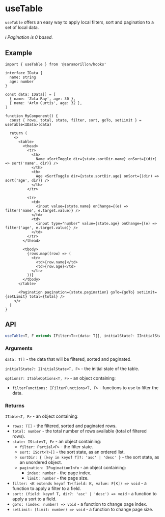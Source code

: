 # useTable

`useTable` offers an easy way to apply local filters, sort and pagination to a set of local data.

_:information_source: Pagination is 0 based._

## Example

```tsx
import { useTable } from '@saramorillon/hooks'

interface IData {
  name: string
  age: number
}

const data: IData[] = [
  { name: 'Zola Ray', age: 30 },
  { name: 'Arlo Curtis', age: 32 },
]

function MyComponent() {
  const { rows, total, state, filter, sort, goTo, setLimit } = useTable<IData>(data)

  return (
    <>
      <table>
        <thead>
          <tr>
            <th>
              Name <SortToggle dir={state.sortDir.name} onSort={(dir) => sort('name', dir)} />
            </th>
            <th>
              Age <SortToggle dir={state.sortDir.age} onSort={(dir) => sort('age', dir)} />
            </th>
          </tr>

          <tr>
            <td>
              <input value={state.name} onChange={(e) => filter('name', e.target.value)} />
            </td>
            <td>
              <input type="number" value={state.age} onChange={(e) => filter('age', e.target.value)} />
            </td>
          </tr>
        </thead>

        <tbody>
          {rows.map((row) => (
            <tr>
              <td>{row.name}</td>
              <td>{row.age}</td>
            </tr>
          ))}
        </tbody>
      </table>

      <Pagination pagination={state.pagination} goTo={goTo} setLimit={setLimit} total={total} />
    </>
  )
}
```

## API

```typescript
useTable<T, F extends IFilter<T>>(data: T[], initialState?: IInitialState<T, F>, options?: ITableOptions<T, F>): ITable<T, F>
```

### Arguments

`data: T[]` - the data that will be filtered, sorted and paginated.

`initialState?: IInitialState<T, F>` - the initial state of the table.

`options?: ITableOptions<T, F>` - an object containing:

- `filterFunctions: IFilterFunctions<T, F>` - functions to use to filter the data.

### Returns

`ITable<T, F>` - an object containing:

- `rows: T[]` - the filtered, sorted and paginated rows.
- `total: number` - the total number of rows available (total of filtered rows).
- `state: IState<T, F>` - an object containing:
  - `filter: Partial<F>` - the filter state.
  - `sort: ISort<T>[]` - the sort state, as an ordered list.
  - `sortDir: { [key in keyof T]?: 'asc' | 'desc' }` - the sort state, as an unordered object.
  - `pagination: IPaginationInfo` - an object containing:
    - `index: number` - the page index.
    - `limit: number` - the page size.
- `filter: <K extends keyof T>(field: K, value: F[K]) => void` - a function to apply a filter to a field.
- `sort: (field: keyof T, dir?: 'asc' | 'desc') => void` - a function to apply a sort to a field.
- `goTo: (index: number) => void` - a function to change page index.
- `setLimit: (limit: number) => void` - a function to change page size.

